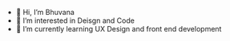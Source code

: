 - 👋 Hi, I’m Bhuvana
- 👀 I’m interested in Deisgn and Code
- 🌱 I’m currently learning UX Design and front end development 


<!---
Bec217/Bec217 is a ✨ special ✨ repository because its `README.md` (this file) appears on your GitHub profile.
You can click the Preview link to take a look at your changes.
--->
